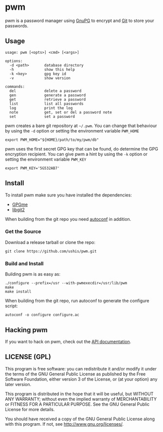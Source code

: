# pwm

pwm is a password manager using [GnuPG](http://www.gnupg.org) to encrypt and
[Git](http://git-scm.com) to store your passwords.

## Usage

    usage: pwm [<opts>] <cmd> [<args>]

    options:
      -d <path>       database directory
      -h              show this help
      -k <key>        gpg key id
      -v              show version

    commands:
      del             delete a password
      gen             generate a password
      get             retrieve a password
      list            list all passwords
      log             print the log
      note            get, set or del a password note
      set             set a password

pwm creates a bare git repository at ```~/.pwm```. You can change that
behaviour by using the ```-d``` option or setting the environment
variable ```PWM_HOME```

    export PWM_HOME="${HOME}/path/to/my/pwm/db"

pwm uses the first secret GPG key that can be found, do determine the GPG
encryption recipient. You can give pwm a hint by using the ```-k``` option or
setting the environment variable ```PWM_KEY```

    export PWM_KEY='5G532AB7'

## Install

To install pwm make sure you have installed the dependencies:

* [GPGme](http://www.gnupg.org/related_software/gpgme)
* [libgit2](http://libgit2.github.com)

When building from the git repo you need
[autoconf](https://www.gnu.org/software/autoconf) in addition.

### Get the Source

Download a release tarball or clone the repo:

    git clone https://github.com/ushis/pwm.git

### Build and Install

Building pwm is as easy as:

    ./configure --prefix=/usr --with-pwmexecdir=/usr/lib/pwm
    make
    make install

When building from the git repo, run autoconf to generate the configure script:

    autoconf -o configure configure.ac

## Hacking pwm

If you want to hack on pwm, check out the
[API documentation](http://ushis.github.io/pwm).

## LICENSE (GPL)

This program is free software: you can redistribute it and/or modify
it under the terms of the GNU General Public License as published by
the Free Software Foundation, either version 3 of the License, or
(at your option) any later version.

This program is distributed in the hope that it will be useful,
but WITHOUT ANY WARRANTY; without even the implied warranty of
MERCHANTABILITY or FITNESS FOR A PARTICULAR PURPOSE.  See the
GNU General Public License for more details.

You should have received a copy of the GNU General Public License
along with this program.  If not, see <http://www.gnu.org/licenses/>.
